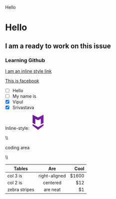 Hello
# Hello
## I am a ready to work on this issue
### Learning Github
[I am an inline style link](https://www.google.com)

[This is facebook](https://www.facebook.com)
- [ ] Hello
- [ ] My name is
- [x] Vipul
- [x] Srivastava

Inline-style: 
![alt text](https://github.com/adam-p/markdown-here/raw/master/src/common/images/icon48.png "Logo Title Text 1")

\\\ 

coding area 

\\\

| Tables        | Are           | Cool  |
| ------------- |:-------------:| -----:|
| col 3 is      | right-aligned | $1600 |
| col 2 is      | centered      |   $12 |
| zebra stripes | are neat      |    $1 |
